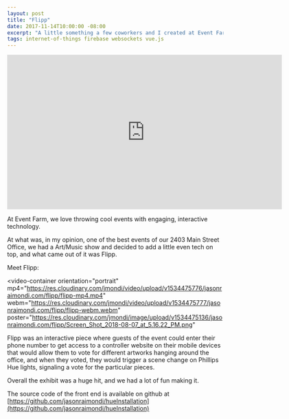 ```yaml
---
layout: post
title: "Flipp"
date: 2017-11-14T10:00:00 -08:00
excerpt: "A little something a few coworkers and I created at Event Farm."
tags: internet-of-things firebase websockets vue.js
---
```


<div class="video">
    <iframe src="https://player.vimeo.com/video/218034844" width="640" height="360" frameborder="0" webkitallowfullscreen mozallowfullscreen allowfullscreen></iframe>
</div>

At Event Farm, we love throwing cool events with engaging, interactive technology.

At what was, in my opinion, one of the best events of our 2403 Main Street Office, we had a Art/Music show and decided to add a little even tech on top, and what came out of it was Flipp.

Meet Flipp:

<video-container
    orientation="portrait"
    mp4="https://res.cloudinary.com/jmondi/video/upload/v1534475776/jasonraimondi.com/flipp/flipp-mp4.mp4"
    webm="https://res.cloudinary.com/jmondi/video/upload/v1534475777/jasonraimondi.com/flipp/flipp-webm.webm"
    poster="https://res.cloudinary.com/jmondi/image/upload/v1534475136/jasonraimondi.com/flipp/Screen_Shot_2018-08-07_at_5.16.22_PM.png"
></video-container>

Flipp was an interactive piece where guests of the event could enter their phone number to get access to a controller website on their mobile devices that would allow them to vote for different artworks hanging around the office, and when they voted, they would trigger a scene change on Phillips Hue lights, signaling a vote for the particular pieces.

Overall the exhibit was a huge hit, and we had a lot of fun making it.

The source code of the front end is available on github at [https://github.com/jasonraimondi/hueInstallation](https://github.com/jasonraimondi/hueInstallation)
